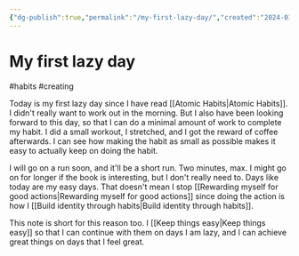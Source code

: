 ```yaml
---
{"dg-publish":true,"permalink":"/my-first-lazy-day/","created":"2024-01-04T10:06:00.000+09:00","updated":"2024-01-04T10:10:43.000+09:00"}
---
```


# My first lazy day

#habits #creating 

Today is my first lazy day since I have read [[Atomic Habits\|Atomic Habits]]. I didn't really want to work out in the morning. But I also have been looking forward to this day, so that I can do a minimal amount of work to complete my habit. I did a small workout, I stretched, and I got the reward of coffee afterwards. I can see how making the habit as small as possible makes it easy to actually keep on doing the habit.

I will go on a run soon, and it'll be a short run. Two minutes, max. I might go on for longer if the book is interesting, but I don't really need to. Days like today are my easy days. That doesn't mean I stop [[Rewarding myself for good actions\|Rewarding myself for good actions]] since doing the action is how I [[Build identity through habits\|Build identity through habits]].

This note is short for this reason too. I [[Keep things easy\|Keep things easy]] so that I can continue with them on days I am lazy, and I can achieve great things on days that I feel great.

